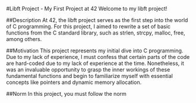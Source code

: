#Libft Project - My First Project at 42
Welcome to my libft project!

##Description
At 42, the libft project serves as the first step into the world of C programming. For this project, I aimed to rewrite a set of basic functions from the C standard library, such as strlen, strcpy, malloc, free, among others.

##Motivation
This project represents my initial dive into C programming. Due to my lack of experience, I must confess that certain parts of the code are hard-coded due to my lack of experience at the time. Nonetheless, it was an invaluable opportunity to grasp the inner workings of these fundamental functions and begin to familiarize myself with essential concepts like pointers and dynamic memory allocation.

##Norm
In this project, you must follow the norm 
